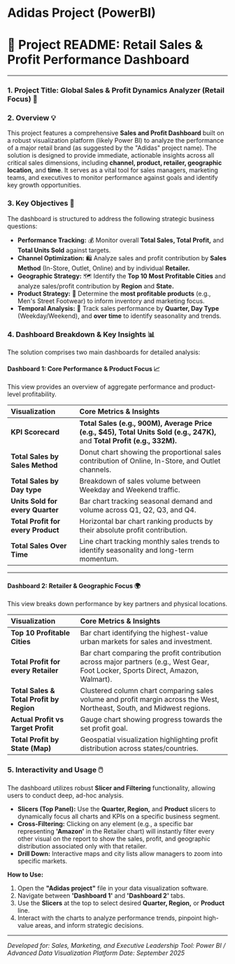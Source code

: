 # Adidas Project (PowerBI)

# 👟 Project README: Retail Sales & Profit Performance Dashboard

---

### 1. Project Title: **Global Sales & Profit Dynamics Analyzer (Retail Focus)** 🚀

### 2. Overview 💡

This project features a comprehensive **Sales and Profit Dashboard** built on a robust visualization platform (likely Power BI) to analyze the performance of a major retail brand (as suggested by the "Adidas" project name). The solution is designed to provide immediate, actionable insights across all critical sales dimensions, including **channel, product, retailer, geographic location,** and **time**. It serves as a vital tool for sales managers, marketing teams, and executives to monitor performance against goals and identify key growth opportunities.

### 3. Key Objectives 🎯

The dashboard is structured to address the following strategic business questions:

* **Performance Tracking:** 💰 Monitor overall **Total Sales, Total Profit,** and **Total Units Sold** against targets.
* **Channel Optimization:** 🛍️ Analyze sales and profit contribution by **Sales Method** (In-Store, Outlet, Online) and by individual **Retailer.**
* **Geographic Strategy:** 🗺️ Identify the **Top 10 Most Profitable Cities** and analyze sales/profit contribution by **Region** and **State.**
* **Product Strategy:** 👟 Determine the **most profitable products** (e.g., Men's Street Footwear) to inform inventory and marketing focus.
* **Temporal Analysis:** 📅 Track sales performance by **Quarter, Day Type** (Weekday/Weekend), and **over time** to identify seasonality and trends.

### 4. Dashboard Breakdown & Key Insights 📊

The solution comprises two main dashboards for detailed analysis:

#### Dashboard 1: Core Performance & Product Focus 📈

This view provides an overview of aggregate performance and product-level profitability.

| Visualization | Core Metrics & Insights |
| :--- | :--- |
| **KPI Scorecard** | **Total Sales (e.g., 900M), Average Price (e.g., \$45), Total Units Sold (e.g., 247K),** and **Total Profit (e.g., 332M).** |
| **Total Sales by Sales Method** | Donut chart showing the proportional sales contribution of Online, In-Store, and Outlet channels. |
| **Total Sales by Day type** | Breakdown of sales volume between Weekday and Weekend traffic. |
| **Units Sold for every Quarter** | Bar chart tracking seasonal demand and volume across Q1, Q2, Q3, and Q4. |
| **Total Profit for every Product** | Horizontal bar chart ranking products by their absolute profit contribution. |
| **Total Sales Over Time** | Line chart tracking monthly sales trends to identify seasonality and long-term momentum. |

---

#### Dashboard 2: Retailer & Geographic Focus 🌍

This view breaks down performance by key partners and physical locations.

| Visualization | Core Metrics & Insights |
| :--- | :--- |
| **Top 10 Profitable Cities** | Bar chart identifying the highest-value urban markets for sales and investment. |
| **Total Profit for every Retailer** | Bar chart comparing the profit contribution across major partners (e.g., West Gear, Foot Locker, Sports Direct, Amazon, Walmart). |
| **Total Sales & Total Profit by Region** | Clustered column chart comparing sales volume and profit margin across the West, Northeast, South, and Midwest regions. |
| **Actual Profit vs Target Profit** | Gauge chart showing progress towards the set profit goal. |
| **Total Profit by State (Map)** | Geospatial visualization highlighting profit distribution across states/countries. |

### 5. Interactivity and Usage 🖱️

The dashboard utilizes robust **Slicer and Filtering** functionality, allowing users to conduct deep, ad-hoc analysis.

* **Slicers (Top Panel):** Use the **Quarter, Region,** and **Product** slicers to dynamically focus all charts and KPIs on a specific business segment.
* **Cross-Filtering:** Clicking on any element (e.g., a specific bar representing **'Amazon'** in the Retailer chart) will instantly filter every other visual on the report to show the sales, profit, and geographic distribution associated only with that retailer.
* **Drill Down:** Interactive maps and city lists allow managers to zoom into specific markets.

**How to Use:**
1.  Open the **"Adidas project"** file in your data visualization software.
2.  Navigate between **'Dashboard 1'** and **'Dashboard 2'** tabs.
3.  Use the **Slicers** at the top to select desired **Quarter, Region,** or **Product** line.
4.  Interact with the charts to analyze performance trends, pinpoint high-value areas, and inform strategic decisions.

---
*Developed for: Sales, Marketing, and Executive Leadership*
*Tool: Power BI / Advanced Data Visualization Platform*
*Date: September 2025*

